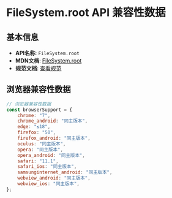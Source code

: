 # FileSystem.root API 兼容性数据

## 基本信息

- **API名称**: `FileSystem.root`
- **MDN文档**: [FileSystem.root](https://developer.mozilla.org/docs/Web/API/FileSystem/root)
- **规范文档**: [查看规范](https://wicg.github.io/entries-api/#dom-filesystem-root)

## 浏览器兼容性数据

```javascript
// 浏览器兼容性数据
const browserSupport = {
    chrome: "7",
    chrome_android: "同主版本",
    edge: "≤18",
    firefox: "50",
    firefox_android: "同主版本",
    oculus: "同主版本",
    opera: "同主版本",
    opera_android: "同主版本",
    safari: "11.1",
    safari_ios: "同主版本",
    samsunginternet_android: "同主版本",
    webview_android: "同主版本",
    webview_ios: "同主版本",
};

```

